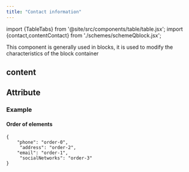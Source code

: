 ```yaml
---
title: "Contact information"
---
```


import {TableTabs} from '@site/src/components/table/table.jsx';
import {contact,contentContact} from './schemes/schemeQblock.jsx';

This component is generally used in blocks, it is used to modify the characteristics of the block container

## content
<TableTabs tabsContent={contentContact} />

## Attribute
<TableTabs tabsContent={contact} />

### Example
#### Order of elements
```
{
    "phone": "order-0",
     "address": "order-2",
    "email": "order-1",
     "socialNetworks": "order-3"
}

```